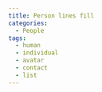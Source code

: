 ```yaml
---
title: Person lines fill
categories:
  - People
tags:
  - human
  - individual
  - avatar
  - contact
  - list
---
```

